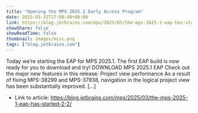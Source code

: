 ```yaml
---
title: "Opening the MPS 2025.1 Early Access Program"
date: 2025-03-31T17:08:48+00:00
link: https://blog.jetbrains.com/mps/2025/03/the-mps-2025-1-eap-has-started-2-2/
showShare: false
showReadTime: false
thumbnail: images/misc.png
tags: ["blog.jetbrains.com"]
---
```

Today we’re starting the EAP for MPS 2025.1. The first EAP build is now ready for you to download and try! DOWNLOAD MPS 2025.1 EAP Check out the major new features in this release: Project view performance As a result of fixing MPS-38299 and MPS-37938, navigation in the logical project view has been substantially improved. […]

- Link to article: https://blog.jetbrains.com/mps/2025/03/the-mps-2025-1-eap-has-started-2-2/